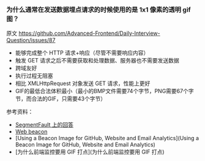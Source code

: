 ### 为什么通常在发送数据埋点请求的时候使用的是 1x1 像素的透明 gif 图？

原文 https://github.com/Advanced-Frontend/Daily-Interview-Question/issues/87

- 能够完成整个 HTTP 请求+响应（尽管不需要响应内容）
- 触发 GET 请求之后不需要获取和处理数据、服务器也不需要发送数据
- 跨域友好
- 执行过程无阻塞
- 相比 XMLHttpRequest 对象发送 GET 请求，性能上更好
- GIF的最低合法体积最小（最小的BMP文件需要74个字节，PNG需要67个字节，而合法的GIF，只需要43个字节）

参考资料：
- [SegmentFault 上的回答](https://segmentfault.com/q/1010000000146284/a-1020000000146319)
- [Web beacon](https://en.wikipedia.org/wiki/Web_beacon)
- [Using a Beacon Image for GitHub, Website and Email Analytics](Using a Beacon Image for GitHub, Website and Email Analytics)
- [为什么前端监控要用 GIF 打点](为什么前端监控要用 GIF 打点)